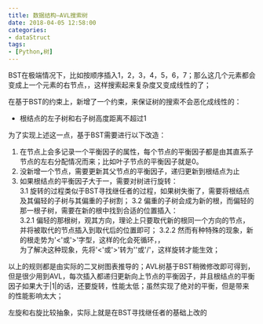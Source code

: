 ```yaml
---
title: 数据结构—AVL搜索树
date: 2018-04-05 12:58:00
categories:
- dataStruct
tags:
- [Python,树]
---  
```


BST在极端情况下，比如按顺序插入1，2，3，4，5，6，7；那么这几个元素都会变成上一个元素的右节点，，这样搜索起来复杂度又变成线性的了；  

在基于BST的约束上，新增了一个约束，来保证树的搜索不会恶化成线性的：
- 根结点的左子树和右子树高度距离不超过1

为了实现上述这一点，基于BST需要进行以下改造：  
1. 在节点上会多记录一个平衡因子的属性，每个节点的平衡因子都是由其直系子节点的左右分配情况而来；比如叶子节点的平衡因子就是0。  
2. 没新增一个节点，需要更新其父节点的平衡因子，递归更新到根结点为止  
3. 如果根结点的平衡因子大于一，需要对树进行旋转：  
3.1 旋转的过程类似于BST寻找继任者的过程，如果树失衡了，需要将根结点及其偏轻的子树与其偏重的子树割；
3.2 偏重的子树会成为新的根，而偏轻的那一根子树，需要在新的根中找到合适的位置插入：  
3.2.1 偏轻的那根树，观其方向，理论上只要取代新的根同一个方向的节点，并将被取代的节点插入到取代后的位置即可；
3.2.2 然而有种特殊的现象，新的根走势为'<'或'>'字型，这样的化会死循环，，  
为了解决这种现象，先将'<'或'>'转为'\'或'/'，这样旋转才能生效；

以上的规则都是由实际的二叉树图表推导的；AVL树基于BST稍微修改即可得到，但是很少用到AVL，每次插入都递归更新向上节点的平衡因子，并且根结点的平衡因子如果大于|1|的话，还要旋转，性能太低；虽然实现了绝对的平衡，但是带来的性能影响太大；  

左旋和右旋比较抽象，实际上就是在BST寻找继任者的基础上改的